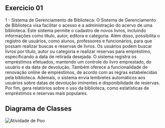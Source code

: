 ## Exercicio 01

1 - Sistema de Gerenciamento de Biblioteca:
O Sistema de Gerenciamento de Biblioteca visa facilitar o acesso e a administração do acervo de uma
biblioteca. Este sistema permite o cadastro de novos livros, incluindo informações como título, autor,
editora e categoria. Além disso, possibilita o registro de usuários, como alunos, professores e
funcionários, para que possam realizar buscas e reservas de livros. Os usuários podem buscar livros
por título, autor ou categoria e realizar reservas para empréstimo, especificando a data de retirada
desejada. O sistema registra os empréstimos efetuados, mantendo um controle do livro emprestado,
do usuário e da data de devolução. Também oferece a funcionalidade de renovação online de
empréstimos, de acordo com as regras estabelecidas pela biblioteca. Ademais, o sistema envia
lembretes automáticos aos usuários sobre datas de devolução iminentes e disponibilidade de reservas.
Por fim, gera relatórios sobre o uso da biblioteca, como estatísticas de empréstimos e reservas mais
populares.

## Diagrama de Classes
![Atividade de Poo](https://github.com/user-attachments/assets/a101d7f5-ed91-4f42-9171-816d41beaa2e)
